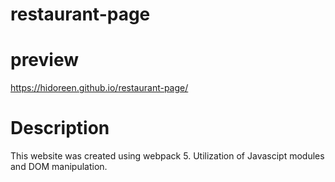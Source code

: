 # restaurant-page
# preview
https://hidoreen.github.io/restaurant-page/

# Description
This website was created using webpack 5. Utilization of Javascipt modules and DOM manipulation.


